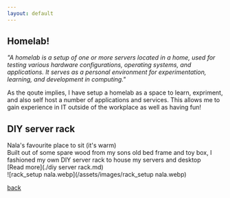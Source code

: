 ```yaml
---
layout: default
---
```


## Homelab!
_"A homelab is a setup of one or more servers located in a home, used for testing various hardware configurations, operating systems, and applications. It serves as a personal environment for experimentation, learning, and development in computing."_

As the qoute implies, I have setup a homelab as a space to learn, expriment, and also self host a number of applications and services. 
This allows me to gain experience in IT outside of the workplace as well as having fun!



## DIY server rack

Nala's favourite place to sit (it's warm)  
Built out of some spare wood from my sons old bed frame and toy box, I fashioned my own DIY server rack to house my servers and desktop  
[Read more](./diy server rack.md)  
![rack_setup nala.webp](/assets/images/rack_setup nala.webp)


[back](./)
